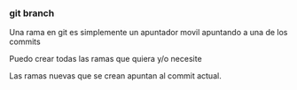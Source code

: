 ### git branch
Una rama en git es simplemente un apuntador movil apuntando a una de los commits

Puedo crear todas las ramas que quiera y/o necesite

Las ramas nuevas que se crean apuntan al commit actual.
